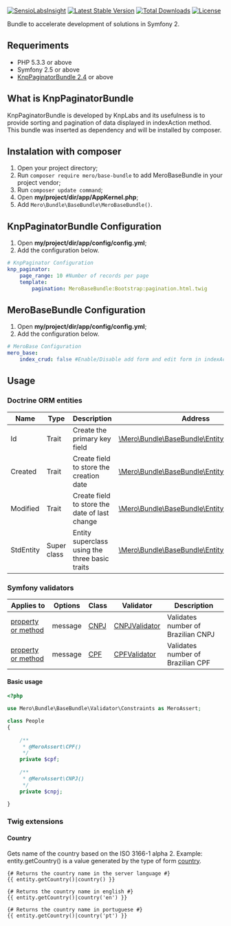 [![SensioLabsInsight](https://insight.sensiolabs.com/projects/4612cf8e-4579-4ad5-a2ca-8e4620da09c8/mini.png)](https://insight.sensiolabs.com/projects/4612cf8e-4579-4ad5-a2ca-8e4620da09c8) [![Latest Stable Version](https://poser.pugx.org/mero/base-bundle/v/stable.svg)](https://packagist.org/packages/mero/base-bundle) [![Total Downloads](https://poser.pugx.org/mero/base-bundle/downloads.svg)](https://packagist.org/packages/mero/base-bundle) [![License](https://poser.pugx.org/mero/base-bundle/license.svg)](https://packagist.org/packages/mero/base-bundle)

Bundle to accelerate development of solutions in Symfony 2.

## Requeriments

- PHP 5.3.3 or above
- Symfony 2.5 or above
- [KnpPaginatorBundle 2.4](https://github.com/KnpLabs/KnpPaginatorBundle) or above

## What is KnpPaginatorBundle

KnpPaginatorBundle is developed by KnpLabs and its usefulness is to provide sorting and 
pagination of data displayed in indexAction method. This bundle was inserted as dependency and will be installed by composer.

## Instalation with composer

1. Open your project directory;
2. Run `composer require mero/base-bundle` to add MeroBaseBundle in your project vendor;
3. Run `composer update command`;
4. Open **my/project/dir/app/AppKernel.php**;
6. Add `Mero\Bundle\BaseBundle\MeroBaseBundle()`.

## KnpPaginatorBundle Configuration

1. Open **my/project/dir/app/config/config.yml**;
2. Add the configuration below.

```yaml
# KnpPaginator Configuration
knp_paginator:
    page_range: 10 #Number of records per page
    template:
        pagination: MeroBaseBundle:Bootstrap:pagination.html.twig
```

## MeroBaseBundle Configuration

1. Open **my/project/dir/app/config/config.yml**;
2. Add the configuration below.

```yaml
# MeroBase Configuration
mero_base:
    index_crud: false #Enable/Disable add form and edit form in indexAction 
```

## Usage

### Doctrine ORM entities

| Name      | Type        | Description                                    | Address  |
| --------- | ----------- | ---------------------------------------------- | -------- |
| Id        | Trait       | Create the primary key field                   | [\Mero\Bundle\BaseBundle\Entity\Field\Id](https://github.com/merorafael/MeroBaseBundle/blob/master/Entity/Field/Id.php) |
| Created   | Trait       | Create field to store the creation date        | [\Mero\Bundle\BaseBundle\Entity\Field\Created](https://github.com/merorafael/MeroBaseBundle/blob/master/Entity/Field/Created.php) |
| Modified  | Trait       | Create field to store the date of last change  | [\Mero\Bundle\BaseBundle\Entity\Field\Modified](https://github.com/merorafael/MeroBaseBundle/blob/master/Entity/Field/Modified.php) |
| StdEntity | Super class | Entity superclass using the three basic traits | [\Mero\Bundle\BaseBundle\Entity\StdEntity](https://github.com/merorafael/MeroBaseBundle/blob/master/Entity/StdEntity.php) | 

### Symfony validators

| Applies to         | Options | Class | Validator | Description |
| -------------------| ------- | ----- | --------- | ----------- |
| [property or method](http://symfony.com/doc/current/book/validation.html#validation-property-target) | message | [CNPJ](https://github.com/merorafael/MeroBaseBundle/blob/master/Validator/Constraints/CNPJ.php) | [CNPJValidator](https://github.com/merorafael/MeroBaseBundle/blob/master/Validator/Constraints/CNPJValidator.php)  | Validates number of Brazilian CNPJ |
| [property or method](http://symfony.com/doc/current/book/validation.html#validation-property-target) | message | [CPF](https://github.com/merorafael/MeroBaseBundle/blob/master/Validator/Constraints/CPF.php)  | [CPFValidator](https://github.com/merorafael/MeroBaseBundle/blob/master/Validator/Constraints/CPFValidator.php)   | Validates number of Brazilian CPF |

#### Basic usage

```php
<?php

use Mero\Bundle\BaseBundle\Validator\Constraints as MeroAssert;

class People 
{
    
    /**
     * @MeroAssert\CPF()
     */
    private $cpf;
    
    /**
     * @MeroAssert\CNPJ()
     */
    private $cnpj;

}
```

### Twig extensions

#### Country

Gets name of the country based on the ISO 3166-1 alpha 2.
Example: entity.getCountry() is a value generated by the type of form [country](http://symfony.com/doc/current/reference/forms/types/country.html).

```twig
{# Returns the country name in the server language #}
{{ entity.getCountry()|country() }}

{# Returns the country name in english #}
{{ entity.getCountry()|country('en') }}

{# Returns the country name in portuguese #}
{{ entity.getCountry()|country('pt') }}
```
